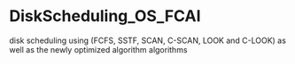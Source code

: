 # DiskScheduling_OS_FCAI
disk scheduling using (FCFS, SSTF, SCAN, C-SCAN, LOOK and C-LOOK) as well as the newly optimized algorithm algorithms
